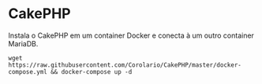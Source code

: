 # CakePHP
Instala o CakePHP em um container Docker e conecta à um outro container MariaDB.

`wget https://raw.githubusercontent.com/Corolario/CakePHP/master/docker-compose.yml && docker-compose up -d`
